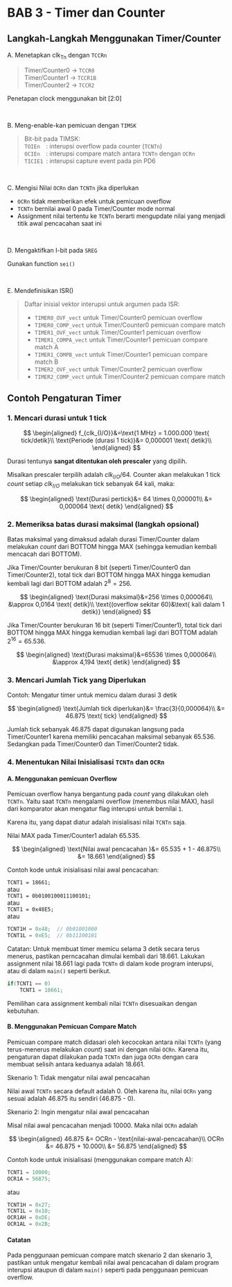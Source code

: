 # BAB 3 - Timer dan Counter

## Langkah-Langkah Menggunakan Timer/Counter

A. Menetapkan clk<sub>Tn</sub> dengan `TCCRn`
> Timer/Counter0 &rarr; `TCCR0`<br>
> Timer/Counter1 &rarr; `TCCR1B`<br>
> Timer/Counter2 &rarr; `TCCR2`<br>

Penetapan clock menggunakan bit [2:0]

<br>

B. Meng-enable-kan pemicuan dengan `TIMSK`
> Bit-bit pada TIMSK:<br>
> `TOIEn`&emsp;: interupsi overflow pada counter (`TCNTn`)<br>
> `OCIEn`&emsp;: interupsi compare match antara `TCNTn` dengan `OCRn`<br>
> `TICIE1`&ensp;: interupsi capture event pada pin PD6

<br>

C. Mengisi Nilai `OCRn` dan `TCNTn` jika diperlukan
* `OCRn` tidak memberikan efek untuk pemicuan overflow
* `TCNTn` bernilai awal 0 pada Timer/Counter mode normal
* Assignment nilai tertentu ke `TCNTn` berarti mengupdate nilai yang menjadi titik awal pencacahan saat ini

<br>

D. Mengaktifkan I-bit pada `SREG`

Gunakan function `sei()`

<br>

E. Mendefinisikan ISR()
> Daftar inisial vektor interupsi untuk argumen pada ISR:
> * `TIMER0_OVF_vect` untuk Timer/Counter0 pemicuan overflow
> * `TIMER0_COMP_vect` untuk Timer/Counter0 pemicuan compare match
> * `TIMER1_OVF_vect` untuk Timer/Counter1 pemicuan overflow
> * `TIMER1_COMPA_vect` untuk Timer/Counter1 pemicuan compare match A
> * `TIMER1_COMPB_vect` untuk Timer/Counter1 pemicuan compare match B
> * `TIMER2_OVF_vect` untuk Timer/Counter2 pemicuan overflow
> * `TIMER2_COMP_vect` untuk Timer/Counter2 pemicuan compare match

## Contoh Pengaturan Timer

### 1. Mencari durasi untuk 1 tick

$$
\begin{aligned}
f_{clk_{I/O}}&=\text{1 MHz} = 1.000.000 \text{ tick/detik}\\
\text{Periode (durasi 1 tick)}&= 0,000001 \text{ detik}\\
\end{aligned}
$$

Durasi tentunya **sangat ditentukan oleh prescaler** yang dipilih.

Misalkan prescaler terpilih adalah $clk_{I/O}/64$. Counter akan melakukan 1 tick *count* setiap $clk_{I/O}$ melakukan tick sebanyak 64 kali, maka:

$$
\begin{aligned}
\text{Durasi pertick}&= 64 \times 0,000001\\
&= 0,000064 \text{ detik}
\end{aligned}
$$

### 2. Memeriksa batas durasi maksimal (langkah opsional)
Batas maksimal yang dimaksud adalah durasi Timer/Counter dalam melakukan *count* dari BOTTOM hingga MAX (sehingga kemudian kembali mencacah dari BOTTOM).

Jika Timer/Counter berukuran 8 bit (seperti Timer/Counter0 dan Timer/Counter2), total tick dari BOTTOM hingga MAX hingga kemudian kembali lagi dari BOTTOM adalah $2^8=256$.

$$
\begin{aligned}
\text{Durasi maksimal}&=256 \times 0,000064\\
&\approx 0,0164 \text{ detik}\\
\text{(overflow sekitar 60}&\text{ kali dalam 1 detik)}
\end{aligned}
$$

Jika Timer/Counter berukuran 16 bit (seperti Timer/Counter1), total tick dari BOTTOM hingga MAX hingga kemudian kembali lagi dari BOTTOM adalah $2^{16}=65.536$.

$$
\begin{aligned}
\text{Durasi maksimal}&=65536 \times 0,000064\\
&\approx 4,194 \text{ detik}
\end{aligned}
$$

### 3. Mencari Jumlah Tick yang Diperlukan
Contoh: Mengatur timer untuk memicu dalam durasi 3 detik

$$
\begin{aligned}
\text{Jumlah tick diperlukan}&= \frac{3}{0,000064}\\
&= 46.875 \text{ tick}
\end{aligned}
$$

Jumlah tick sebanyak 46.875 dapat digunakan langsung pada Timer/Counter1 karena memiliki pencacahan maksimal sebanyak 65.536. Sedangkan pada Timer/Counter0 dan Timer/Counter2 tidak.

### 4. Menentukan Nilai Inisialisasi `TCNTn` dan `OCRn`
#### A. Menggunakan pemicuan Overflow
Pemicuan overflow hanya bergantung pada *count* yang dilakukan oleh `TCNTn`. Yaitu saat `TCNTn` mengalami overflow (menembus nilai MAX), hasil dari komparator akan mengatur flag interupsi untuk bernilai `1`.

Karena itu, yang dapat diatur adalah inisialisasi nilai `TCNTn` saja.

Nilai MAX pada Timer/Counter1 adalah 65.535.

$$
\begin{aligned}
\text{Nilai awal pencacahan }&= 65.535 + 1 - 46.875\\
&= 18.661
\end{aligned}
$$

Contoh kode untuk inisialisasi nilai awal pencacahan:

`TCNT1 = 18661;`<br>atau<br>
`TCNT1 = 0b0100100011100101;`<br>atau<br>
`TCNT1 = 0x48E5;`
<br>atau
```cpp
TCNT1H = 0x48;  // 0b01001000
TCNT1L = 0xE5;  // 0b11100101
```
Catatan: Untuk membuat timer memicu selama 3 detik secara terus menerus, pastikan perncacahan dimulai kembali dari 18.661. Lakukan assignment nilai 18.661 lagi pada `TCNTn` di dalam kode program interupsi, atau di dalam `main()` seperti berikut.
```cpp
if(TCNT1 == 0)
    TCNT1 = 18661;
```
Pemilihan cara assignment kembali nilai `TCNTn` disesuaikan dengan kebutuhan.

#### B. Menggunakan Pemicuan Compare Match

Pemicuan compare match didasari oleh kecocokan antara nilai `TCNTn` (yang terus-menerus melakukan *count*) saat ini dengan nilai `OCRn`. Karena itu, pengaturan dapat dilakukan pada `TCNTn` dan juga `OCRn` dengan cara membuat selisih antara keduanya adalah 18.661.

Skenario 1: Tidak mengatur nilai awal pencacahan

Nilai awal `TCNTn` secara default adalah 0. Oleh karena itu, nilai `OCRn` yang sesuai adalah 46.875 itu sendiri (46.875 - 0).

Skenario 2: Ingin mengatur nilai awal pencacahan

Misal nilai awal pencacahan menjadi 10000. Maka nilai `OCRn` adalah

$$
\begin{aligned}
46.875 &= OCRn - \text{nilai-awal-pencacahan}\\
OCRn &= 46.875 + 10.000\\
&= 56.875
\end{aligned}
$$

Contoh kode untuk inisialisasi (menggunakan compare match A):
```cpp
TCNT1 = 10000;
OCR1A = 56875;
```
atau
```cpp
TCNT1H = 0x27;
TCNT1L = 0x10;
OCR1AH = 0xDE;
OCR1AL = 0x2B;
```


#### **Catatan**
Pada penggunaan pemicuan compare match skenario 2 dan skenario 3, pastikan untuk mengatur kembali nilai awal pencacahan di dalam program interupsi ataupun di dalam `main()` seperti pada penggunaan pemicuan overflow.
